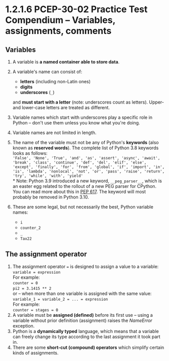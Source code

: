# 1.2.1.6 PCEP-30-02 Practice Test Compendium – Variables, assignments, comments

## Variables

1. A variable is **a named container able to store data**.
2.  A variable's name can consist of:

    * **letters** (including non-Latin ones)
    * **digits**
    * **underscores** (`_`)

    and **must start with a letter** (note: underscores count as letters). Upper- and lower-case letters are treated as different.
3. Variable names which start with underscores play a specific role in Python – don't use them unless you know what you're doing.
4. Variable names are not limited in length.
5. The name of the variable must not be any of Python's **keywords** (also known as **reserved words**). The complete list of Python 3.8 keywords looks as follows:\
   `'False', 'None', 'True', 'and', 'as', 'assert', 'async', 'await', 'break', 'class', 'continue', 'def', 'del', 'elif', 'else', 'except', 'finally', 'for', 'from', 'global', 'if', 'import', 'in', 'is', 'lambda', 'nonlocal', 'not', 'or', 'pass', 'raise', 'return', 'try', 'while', 'with', 'yield'`\
   \* Note: Python 3.9 introduced a new keyword, `__peg_parser__`, which is an easter egg related to the rollout of a new PEG parser for CPython. You can read more about this in [PEP 617](https://www.python.org/dev/peps/pep-0617/). The keyword will most probably be removed in Python 3.10.
6. These are some legal, but not necessarily the best, Python variable names:
   * `i`
   * `counter_2`
   * `_`
   * `Tax22`

## The assignment operator

1. The assignment operator `=` is designed to assign a value to a variable:\
   `variable = expression`\
   For example:\
   `counter = 0`\
   `pi2 = 3.1415 ** 2`\
   or – when more than one variable is assigned with the same value:\
   `variable_1 = variable_2 = ... = expression`\
   For example:\
   `counter = stages = 0`
2. A variable must be **assigned (defined)** before its first use – using a variable without prior definition (assignment) raises the _NameError_ exception.
3. Python is a **dynamically typed** language, which means that a variable can freely change its type according to the last assignment it took part in.
4. There are some **short-cut (compound) operators** which simplify certain kinds of assignments.
